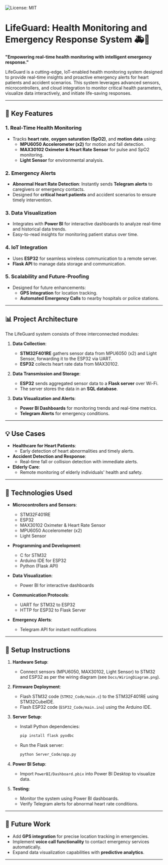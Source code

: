 ![License: MIT](https://img.shields.io/badge/License-MIT%20by%20Shahab%20A.K-yellow.svg)

# LifeGuard: Health Monitoring and Emergency Response System 🚑💓

**"Empowering real-time health monitoring with intelligent emergency response."**

LifeGuard is a cutting-edge, IoT-enabled health monitoring system designed to provide real-time insights and proactive emergency alerts for heart patients and accident scenarios. This system leverages advanced sensors, microcontrollers, and cloud integration to monitor critical health parameters, visualize data interactively, and initiate life-saving responses.

---

## 🌟 **Key Features**

### 1. **Real-Time Health Monitoring**
- Tracks **heart rate**, **oxygen saturation (SpO2)**, and **motion data** using:
  - **MPU6050 Accelerometer (x2)** for motion and fall detection.
  - **MAX30102 Oximeter & Heart Rate Sensor** for pulse and SpO2 monitoring.
  - **Light Sensor** for environmental analysis.

### 2. **Emergency Alerts**
- **Abnormal Heart Rate Detection**: Instantly sends **Telegram alerts** to caregivers or emergency contacts.
- Designed for **critical heart patients** and accident scenarios to ensure timely intervention.

### 3. **Data Visualization**
- Integrates with **Power BI** for interactive dashboards to analyze real-time and historical data trends.
- Easy-to-read insights for monitoring patient status over time.

### 4. **IoT Integration**
- Uses **ESP32** for seamless wireless communication to a remote server.
- **Flask API** to manage data storage and communication.

### 5. **Scalability and Future-Proofing**
- Designed for future enhancements:
  - **GPS Integration** for location tracking.
  - **Automated Emergency Calls** to nearby hospitals or police stations.

---

## 📊 **Project Architecture**

The LifeGuard system consists of three interconnected modules:

1. **Data Collection**:  
   - **STM32F401RE** gathers sensor data from MPU6050 (x2) and Light Sensor, forwarding it to the ESP32 via UART.
   - **ESP32** collects heart rate data from MAX30102.

2. **Data Transmission and Storage**:  
   - **ESP32** sends aggregated sensor data to a **Flask server** over Wi-Fi.
   - The server stores the data in an **SQL database**.

3. **Data Visualization and Alerts**:  
   - **Power BI Dashboards** for monitoring trends and real-time metrics.
   - **Telegram Alerts** for emergency conditions.

---

## 💡 **Use Cases**
- **Healthcare for Heart Patients**:
  - Early detection of heart abnormalities and timely alerts.
- **Accident Detection and Response**:
  - Real-time fall or collision detection with immediate alerts.
- **Elderly Care**:
  - Remote monitoring of elderly individuals' health and safety.

---

## 🚀 **Technologies Used**

- **Microcontrollers and Sensors**:
  - STM32F401RE
  - ESP32
  - MAX30102 Oximeter & Heart Rate Sensor
  - MPU6050 Accelerometer (x2)
  - Light Sensor

- **Programming and Development**:
  - C for STM32
  - Arduino IDE for ESP32
  - Python (Flask API)

- **Data Visualization**:
  - Power BI for interactive dashboards

- **Communication Protocols**:
  - UART for STM32 to ESP32
  - HTTP for ESP32 to Flask Server

- **Emergency Alerts**:
  - Telegram API for instant notifications

---

## 🔧 **Setup Instructions**

1. **Hardware Setup**:
   - Connect sensors (MPU6050, MAX30102, Light Sensor) to STM32 and ESP32 as per the wiring diagram (see `Docs/WiringDiagram.png`).

2. **Firmware Deployment**:
   - Flash STM32 code (`STM32_Code/main.c`) to the STM32F401RE using STM32CubeIDE.
   - Flash ESP32 code (`ESP32_Code/main.ino`) using the Arduino IDE.

3. **Server Setup**:
   - Install Python dependencies:
     ```bash
     pip install flask pyodbc
     ```
   - Run the Flask server:
     ```bash
     python Server_Code/app.py
     ```

4. **Power BI Setup**:
   - Import `PowerBI/Dashboard.pbix` into Power BI Desktop to visualize data.

5. **Testing**:
   - Monitor the system using Power BI dashboards.
   - Verify Telegram alerts for abnormal heart rate conditions.

---

## 🔧 **Future Work**
- Add **GPS integration** for precise location tracking in emergencies.
- Implement **voice call functionality** to contact emergency services automatically.
- Expand data visualization capabilities with **predictive analytics**.

---


